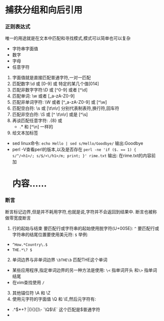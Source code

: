 # 捕获分组和向后引用

### 正则表达式
唯一的用途就是在文本中匹配和寻找模式,模式可以简单也可以复杂
- 字符串字面值
- 数字
- 字母
- 任意字符

1. 字面值就是直接匹配普通字符,一对一匹配
2. 匹配数字:\d 或 [0-9] 或 特定的某几个值[014]
3. 匹配非数字字符:\D 或 [^0-9] 或者 [^\d]
4. 匹配单词: \w 或者 [_a-zA-Z0-9]
5. 匹配非单词字符: \W 或者 [^_a-zA-Z0-9] 或 [^\w]
6. 匹配空白符: \s 或 [\t\n\r] 分别代表制表符,换行符,回车符
7. 匹配非空白符: \S 或 [^ \t\n\r] 或是 [^\s]
8. 再谈匹配任意字符: .{8} 或
    - .* 和 [^\n] 一样的
9. 给文本加标签
- sed linux命令:
`echo Hello | sed s/Hello/Goodbye/`
输出:Goodbye
- perl -V查看perl的版本,以及是否存在
`perl -ne 'if ($. == 1) { s/^/<h1>/; s/$/<\/h1>/m; print; }' rime.txt`
输出: 在rime.txt的内容前加<h1>内容......</h1>

### 断言
断言标记边界,但是并不耗用字符,也就是说,字符并不会返回到结果中.
断言也被称做零宽度断言
1. 行的起始与结束
要匹配行或字符串的起始使用脱字符(U+005E):
`^`
要匹配行或字符串的结尾位置要使用美元符:
`$`
举例:
- `^How.*Country\.$`
- `THE.*\? $`

2. 单词边界与非单词边界
`\bTHE\b`
匹配THE这个单词
- 某些应用程序,指定单词边界的另一种方法是使用:
`\<` 指单词开头 和`\>` 指单词结尾
- 在vim查找使用 `/`

3. 其他锚位符
\A 和 \Z
4. 使用元字符的字面值
\Q 和 \E,然后元字符有:
- .^$*+? |(){}[]\-
`\Q$\E` 这个匹配是$普通字符
- 